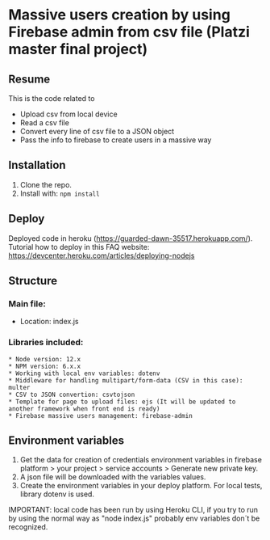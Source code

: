 Massive users creation by using Firebase admin from csv file (Platzi master final project)
===

Resume
---

This is the code related to
* Upload csv from local device
* Read a csv file
* Convert every line of csv file to a JSON object
* Pass the info to firebase to create users in a massive way


Installation
---

1. Clone the repo.
2. Install with:
    `npm install`

Deploy
---

Deployed code in heroku (https://guarded-dawn-35517.herokuapp.com/). 
Tutorial how to deploy in this FAQ website: https://devcenter.heroku.com/articles/deploying-nodejs


Structure
---

### Main file:

* Location: index.js

### Libraries included: 

    * Node version: 12.x
    * NPM version: 6.x.x 
    * Working with local env variables: dotenv
    * Middleware for handling multipart/form-data (CSV in this case): multer
    * CSV to JSON convertion: csvtojson
    * Template for page to upload files: ejs (It will be updated to another framework when front end is ready)
    * Firebase massive users management: firebase-admin

Environment variables
---

1. Get the data for creation of credentials environment variables in firebase platform > your project > service accounts > Generate new private key.
2. A json file will be downloaded with the variables values.
3. Create the environment variables in your deploy platform. For local tests, library dotenv is used.

IMPORTANT: local code has been run by using Heroku CLI, if you try to run by using the normal way as "node index.js" probably env variables don´t be recognized.
